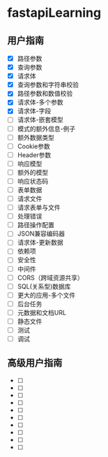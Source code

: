 # fastapiLearning

## 用户指南
- [x] 路径参数
- [x] 查询参数
- [x] 请求体
- [x] 查询参数和字符串校验
- [x] 路径参数和数值校验
- [x] 请求体-多个参数
- [x] 请求体-字段
- [ ] 请求体-嵌套模型
- [ ] 模式的额外信息-例子
- [ ] 额外数据类型
- [ ] Cookie参数
- [ ] Header参数
- [ ] 响应模型
- [ ] 额外的模型
- [ ] 响应状态码
- [ ] 表单数据
- [ ] 请求文件
- [ ] 请求表单与文件
- [ ] 处理错误
- [ ] 路径操作配置
- [ ] JSON兼容编码器
- [ ] 请求体-更新数据
- [ ] 依赖项
- [ ] 安全性
- [ ] 中间件
- [ ] CORS（跨域资源共享）
- [ ] SQL(关系型)数据库
- [ ] 更大的应用-多个文件
- [ ] 后台任务
- [ ] 元数据和文档URL
- [ ] 静态文件
- [ ] 测试
- [ ] 调试

## 高级用户指南
- [ ]
- [ ]
- [ ]
- [ ]
- [ ]
- [ ]
- [ ]
- [ ]
- [ ]
- [ ]